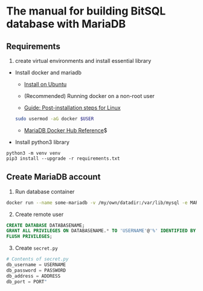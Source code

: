 # The manual for building BitSQL database with MariaDB

## Requirements

1. create virtual environments and install essential library

- Install docker and mariadb

  - [Install on Ubuntu](https://docs.docker.com/engine/install/ubuntu/)

  - (Recommended) Running docker on a non-root user

  - [Guide: Post-installation steps for Linux](https://docs.docker.com/engine/install/linux-postinstall/)

  ```bash
  sudo usermod -aG docker $USER
  ```

  - [MariaDB Docker Hub Reference](https://hub.docker.com/_/mariadb)$

- Install python3 library

```
python3 -m venv venv
pip3 install --upgrade -r requirements.txt
```

## Create MariaDB account

1. Run database container

```bash
docker run --name some-mariadb -v /my/own/datadir:/var/lib/mysql -e MARIADB_ROOT_PASSWORD=my-secret-pw -d mariadb:tag
```

2. Create remote user

```sql
CREATE DATABASE DATABASENAME;
GRANT ALL PRIVILEGES ON DATABASENAME.* TO 'USERNAME'@'%' IDENTIFIED BY 'PASSWORD';
FLUSH PRIVILEGES;
```

3. Create `secret.py`

```python
# Contents of secret.py
db_username = USERNAME
db_password = PASSWORD
db_address = ADDRESS
db_port = PORT"
```
